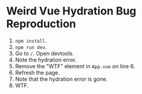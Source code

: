 # Weird Vue Hydration Bug Reproduction

1. `npm install`.
2. `npm run dev`.
3. Go to `/`. Open devtools.
4. Note the hydration error.
5. Remove the "WTF" element in `App.vue` on line 6.
6. Refresh the page.
7. Note that the hydration error is gone.
8. WTF.
